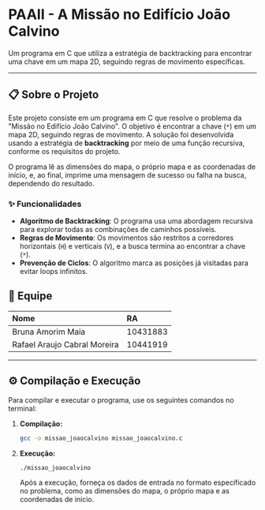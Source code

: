 # PAAII - A Missão no Edifício João Calvino

Um programa em C que utiliza a estratégia de backtracking para encontrar uma chave em um mapa 2D, seguindo regras de movimento específicas.

-----

## 📋 Sobre o Projeto

Este projeto consiste em um programa em C que resolve o problema da "Missão no Edifício João Calvino". O objetivo é encontrar a chave (`*`) em um mapa 2D, seguindo regras de movimento. A solução foi desenvolvida usando a estratégia de **backtracking** por meio de uma função recursiva, conforme os requisitos do projeto.

O programa lê as dimensões do mapa, o próprio mapa e as coordenadas de início, e, ao final, imprime uma mensagem de sucesso ou falha na busca, dependendo do resultado.

### ✨ Funcionalidades

  * **Algoritmo de Backtracking**: O programa usa uma abordagem recursiva para explorar todas as combinações de caminhos possíveis.
  * **Regras de Movimento**: Os movimentos são restritos a corredores horizontais (`H`) e verticais (`V`), e a busca termina ao encontrar a chave (`*`).
  * **Prevenção de Ciclos**: O algoritmo marca as posições já visitadas para evitar loops infinitos.

## 👥 Equipe

| Nome | RA |
| :--- | :--- |
| Bruna Amorim Maia | 10431883 |
| Rafael Araujo Cabral Moreira | 10441919 |

-----

## ⚙️ Compilação e Execução

Para compilar e executar o programa, use os seguintes comandos no terminal:

1.  **Compilação:**
    ```sh
    gcc -o missao_joaocalvino missao_joaocalvino.c
    ```
2.  **Execução:**
    ```sh
    ./missao_joaocalvino
    ```
    Após a execução, forneça os dados de entrada no formato especificado no problema, como as dimensões do mapa, o próprio mapa e as coordenadas de início.
